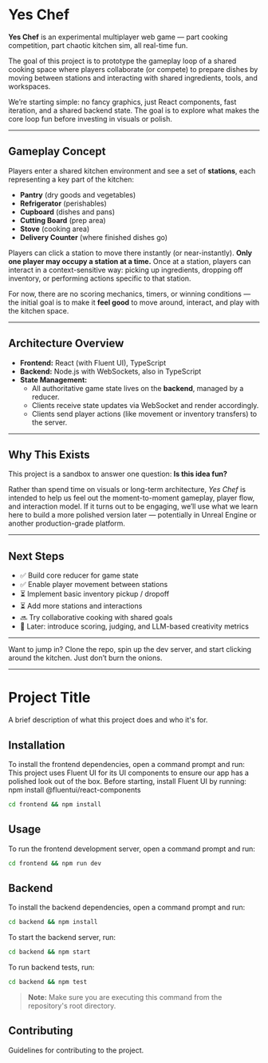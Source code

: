 # Yes Chef

**Yes Chef** is an experimental multiplayer web game — part cooking competition, part chaotic kitchen sim, all real-time fun.

The goal of this project is to prototype the gameplay loop of a shared cooking space where players collaborate (or compete) to prepare dishes by moving between stations and interacting with shared ingredients, tools, and workspaces.

We’re starting simple: no fancy graphics, just React components, fast iteration, and a shared backend state. The goal is to explore what makes the core loop fun before investing in visuals or polish.

---

## Gameplay Concept

Players enter a shared kitchen environment and see a set of **stations**, each representing a key part of the kitchen:

- **Pantry** (dry goods and vegetables)  
- **Refrigerator** (perishables)  
- **Cupboard** (dishes and pans)  
- **Cutting Board** (prep area)  
- **Stove** (cooking area)  
- **Delivery Counter** (where finished dishes go)

Players can click a station to move there instantly (or near-instantly). **Only one player may occupy a station at a time.** Once at a station, players can interact in a context-sensitive way: picking up ingredients, dropping off inventory, or performing actions specific to that station.

For now, there are no scoring mechanics, timers, or winning conditions — the initial goal is to make it **feel good** to move around, interact, and play with the kitchen space.

---

## Architecture Overview

- **Frontend:** React (with Fluent UI), TypeScript  
- **Backend:** Node.js with WebSockets, also in TypeScript  
- **State Management:**  
  - All authoritative game state lives on the **backend**, managed by a reducer.  
  - Clients receive state updates via WebSocket and render accordingly.  
  - Clients send player actions (like movement or inventory transfers) to the server.  

---

## Why This Exists

This project is a sandbox to answer one question: **Is this idea fun?**

Rather than spend time on visuals or long-term architecture, *Yes Chef* is intended to help us feel out the moment-to-moment gameplay, player flow, and interaction model. If it turns out to be engaging, we’ll use what we learn here to build a more polished version later — potentially in Unreal Engine or another production-grade platform.

---

## Next Steps

- ✅ Build core reducer for game state  
- ✅ Enable player movement between stations  
- ⏳ Implement basic inventory pickup / dropoff  
- ⏳ Add more stations and interactions  
- 🔜 Try collaborative cooking with shared goals  
- 🔮 Later: introduce scoring, judging, and LLM-based creativity metrics  

---

Want to jump in? Clone the repo, spin up the dev server, and start clicking around the kitchen. Just don’t burn the onions.

---
# Project Title

A brief description of what this project does and who it's for.

## Installation

To install the frontend dependencies, open a command prompt and run:
This project uses Fluent UI for its UI components to ensure our app has a polished look out of the box.
Before starting, install Fluent UI by running: npm install @fluentui/react-components
```bash
cd frontend && npm install
```

## Usage

To run the frontend development server, open a command prompt and run:
```bash
cd frontend && npm run dev
```

## Backend

To install the backend dependencies, open a command prompt and run:
```bash
cd backend && npm install
```

To start the backend server, run:
```bash
cd backend && npm start
```

To run backend tests, run:
```bash
cd backend && npm test
```

> **Note:** Make sure you are executing this command from the repository's root directory.

## Contributing

Guidelines for contributing to the project.
